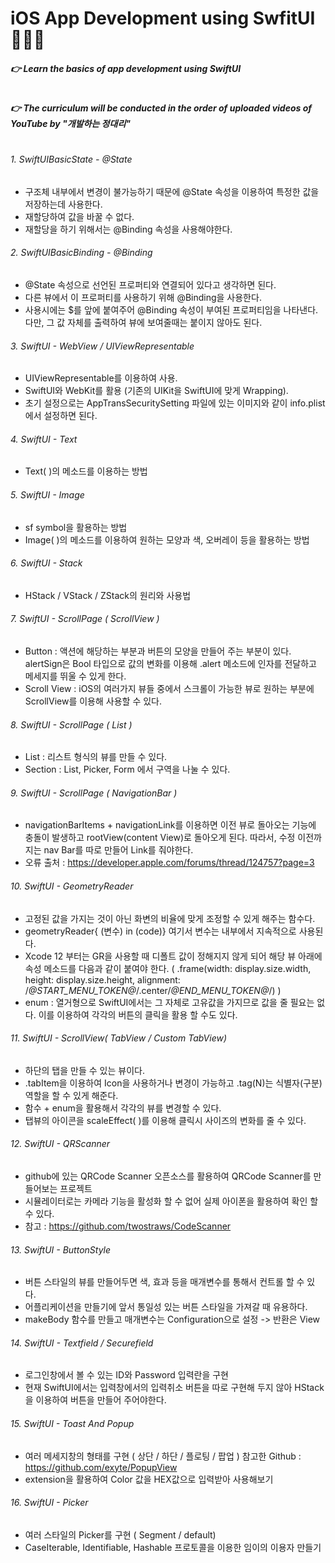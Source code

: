 # iOS App Development using SwfitUI🧑🏻‍💻
##### 👉 Learn the basics of app development using SwiftUI
#
##### 👉 The curriculum will be conducted in the order of uploaded videos of YouTube by  "개발하는 정대리"
#
###### 1. SwiftUIBasicState - @State
- 구조체 내부에서 변경이 불가능하기 때문에 @State 속성을 이용하여 특정한 값을 저장하는데 사용한다.
- 재할당하여 값을 바꿀 수 없다.
- 재할당을 하기 위해서는 @Binding 속성을 사용해야한다.

###### 2. SwiftUIBasicBinding - @Binding
- @State 속성으로 선언된 프로퍼티와 연결되어 있다고 생각하면 된다.
- 다른 뷰에서 이 프로퍼티를 사용하기 위해 @Binding을 사용한다.
- 사용시에는 $를 앞에 붙여주어 @Binding 속성이 부여된 프로퍼티임을 나타낸다. 다만, 그 값 자체를 출력하여 뷰에 보여줄때는 붙이지 않아도 된다.

###### 3. SwiftUI - WebView / UIViewRepresentable
- UIViewRepresentable를 이용하여 사용.
- SwiftUI와 WebKit를 활용 (기존의 UIKit을 SwiftUI에 맞게 Wrapping).
- 초기 설정으로는 AppTransSecuritySetting 파일에 있는 이미지와 같이 info.plist에서 설정하면 된다.

###### 4. SwiftUI - Text
- Text( )의 메소드를 이용하는 방법

###### 5. SwiftUI - Image
- sf symbol을 활용하는 방법
- Image( )의 메소드를 이용하여 원하는 모양과 색, 오버레이 등을 활용하는 방법

###### 6. SwiftUI - Stack
- HStack / VStack / ZStack의 원리와 사용법

###### 7. SwiftUI - ScrollPage ( ScrollView )
- Button : 액션에 해당하는 부분과 버튼의 모양을 만들어 주는 부분이 있다. alertSign은 Bool 타입으로 값의 변화를 이용해 .alert 메소드에 인자를 전달하고 메세지를 뛰울 수 있게 한다.  
- Scroll View : iOS의 여러가지 뷰들 중에서 스크롤이 가능한 뷰로 원하는 부분에 ScrollView를 이용해 사용할 수 있다.

###### 8. SwiftUI - ScrollPage ( List )
- List : 리스트 형식의 뷰를 만들 수 있다.
- Section : List, Picker, Form 에서 구역을 나눌 수 있다.

###### 9. SwiftUI - ScrollPage ( NavigationBar )
- navigationBarItems + navigationLink를 이용하면 이전 뷰로 돌아오는 기능에 충돌이 발생하고 rootView(content View)로 돌아오게 된다. 따라서, 수정 이전까지는 nav Bar를 따로 만들어 Link를 줘야한다.
- 오류 출처 : https://developer.apple.com/forums/thread/124757?page=3 

###### 10. SwiftUI - GeometryReader 
- 고정된 값을 가지는 것이 아닌 화변의 비율에 맞게 조정할 수 있게 해주는 함수다.
- geometryReader{ (변수) in (code)} 여기서 변수는 내부에서 지속적으로 사용된다.
- Xcode 12 부터는 GR을 사용할 때 디폴트 값이 정해지지 않게 되어 해당 뷰 아래에 속성 메소드를 다음과 같이 붙여야 한다. ( .frame(width: display.size.width, height: display.size.height, alignment: /*@START_MENU_TOKEN@*/.center/*@END_MENU_TOKEN@*/) )
- enum : 열거형으로 SwiftUI에서는 그 자체로 고유값을 가지므로 값을 줄 필요는 없다. 이를 이용하여 각각의 버튼의 클릭을 활용 할 수도 있다.

###### 11. SwiftUI - ScrollView( TabView / Custom TabView)
- 하단의 탭을 만들 수 있는 뷰이다.
- .tabItem을 이용하여 Icon을 사용하거나 변경이 가능하고 .tag(N)는 식별자(구분) 역할을 할 수 있게 해준다.
- 함수 + enum을 활용해서 각각의 뷰를 변경할 수 있다.
- 탭뷰의 아이콘을 scaleEffect( )를 이용해 클릭시 사이즈의 변화를 줄 수 있다.

###### 12. SwiftUI - QRScanner
- github에 있는 QRCode Scanner 오픈소스를 활용하여 QRCode Scanner를 만들어보는 프로젝트
- 시뮬레이터로는 카메라 기능을 활성화 할 수 없어 실제 아이폰을 활용하여 확인 할 수 있다.
- 참고 : https://github.com/twostraws/CodeScanner

###### 13. SwiftUI - ButtonStyle
- 버튼 스타일의 뷰를 만들어두면 색, 효과 등을 매개변수를 통해서 컨트롤 할 수 있다.
- 어플리케이션을 만들기에 앞서 통일성 있는 버튼 스타일을 가져갈 때 유용하다.
- makeBody 함수를 만들고 매개변수는 Configuration으로 설정 -> 반환은 View

###### 14. SwiftUI - Textfield / Securefield
- 로그인창에서 볼 수 있는 ID와 Password 입력란을 구현
- 현재 SwiftUI에서는 입력창에서의 입력취소 버튼을 따로 구현해 두지 않아 HStack을 이용하여 버튼을 만들어 주어야한다. 

###### 15. SwiftUI - Toast And Popup
- 여러 메세지창의 형태를 구현 ( 상단 / 하단 / 플로팅 / 팝업 )
  참고한 Github : https://github.com/exyte/PopupView
- extension을 활용하여 Color 값을 HEX값으로 입력받아 사용해보기

###### 16. SwiftUI - Picker
- 여러 스타일의 Picker를 구현 ( Segment / default)
- CaseIterable, Identifiable, Hashable 프로토콜을 이용한 임이의 이용자 만들기
